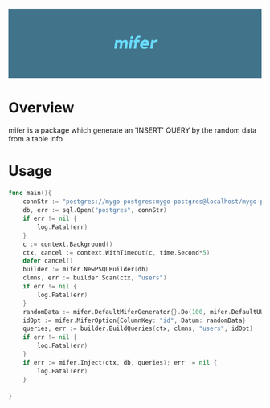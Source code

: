 
![](./public/icon.png)

# Overview
mifer is a package which generate an 'INSERT' QUERY by the random data from a table info

# Usage

```go
func main(){
	connStr := "postgres://mygo-postgres:mygo-postgres@localhost/mygo-postgresdb?sslmode=disable"
	db, err := sql.Open("postgres", connStr)
	if err != nil {
		log.Fatal(err)
	}
	c := context.Background()
	ctx, cancel := context.WithTimeout(c, time.Second*5)
	defer cancel()
	builder := mifer.NewPSQLBuilder(db)
	clmns, err := builder.Scan(ctx, "users")
	if err != nil {
		log.Fatal(err)
	}
	randomData := mifer.DefaultMiferGenerator{}.Do(100, mifer.DefaultUUIDPrepareDataCallBack)
	idOpt := mifer.MiferOption{ColumnKey: "id", Datum: randomData}
	queries, err := builder.BuildQueries(ctx, clmns, "users", idOpt)
	if err != nil {
		log.Fatal(err)
	}
	if err := mifer.Inject(ctx, db, queries); err != nil {
		log.Fatal(err)
	}

}

```
